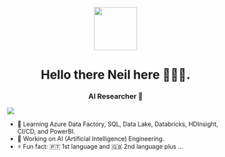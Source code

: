 

<h2 align="center"> <img src="https://raw.githubusercontent.com/nakulbhati/nakulbhati/master/contain/Hi.gif" width="100px" > </h2>

<h1 align="center"> Hello there  Neil here 👨🏾‍💻. </h1>

<h3 align="center">AI Researcher 🤖</h3>

![](https://komarev.com/ghpvc/?username=neilfabiao2023-24&color=blue)

- 🌱 Learning Azure Data Factory, SQL, Data Lake, Databricks, HDInsight, CI/CD, and PowerBI.
- 🔭 Working on AI (Artificial Intelligence) Engineering.
- ⚡ Fun fact: 🇵🇹 1st language and 🇬🇧 2nd language plus ...
<!--
**NeilFabiao/neilfabiao** is a ✨ _special_ ✨ repository because its `README.md` (this file) appears on your GitHub profile.

Here are some ideas to get you started:

- 🔭 I’m currently working on ...
- 🌱 I’m currently learning ...
- 👯 I’m looking to collaborate on ...
- 🤔 I’m looking for help with ...
- 💬 Ask me about ...
- 📫 How to reach me: ...
- 😄 Pronouns: ...
- ⚡ Fun fact: ...
-->
